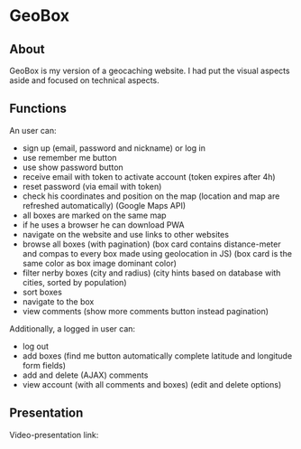 # GeoBox
## About 
GeoBox is my version of a geocaching website. I had put the visual aspects aside and focused on technical aspects.
## Functions
An user can:    
- sign up (email, password and nickname) or log in
- use remember me button   
- use show password button    
- receive email with token to activate account (token expires after 4h)
- reset password (via email with token)
- check his coordinates and position on the map (location and map are refreshed automatically) (Google Maps API)
- all boxes are marked on the same map  
- if he uses a browser he can download PWA    
- navigate on the website and use links to other websites   
- browse all boxes (with pagination) (box card contains distance-meter and compas to every box made using geolocation in JS) (box card is the same color as box image dominant color)
- filter nerby boxes (city and radius) (city hints based on database with cities, sorted by population)
- sort boxes
- navigate to the box
- view comments (show more comments button instead pagination)    
    
Additionally, a logged in user can:
- log out
- add boxes (find me button automatically complete latitude and longitude form fields)
- add and delete (AJAX) comments
- view account (with all comments and boxes) (edit and delete options)
## Presentation
Video-presentation link:
